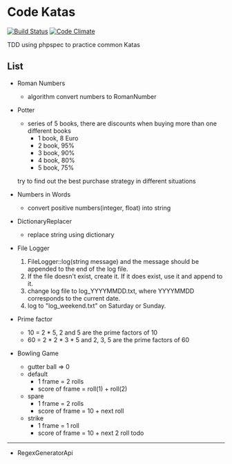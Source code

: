 Code Katas
=================

[![Build Status](https://travis-ci.org/leinbg/CodeKatas.svg?branch=master)](https://travis-ci.org/leinbg/CodeKatas)
[![Code Climate](https://codeclimate.com/github/leinbg/CodeKatas/badges/gpa.svg)](https://codeclimate.com/github/leinbg/CodeKatas)

TDD using phpspec to practice common Katas

List
------
- Roman Numbers
    - algorithm convert numbers to RomanNumber
- Potter
    - series of 5 books, there are discounts when buying more than one different books
        - 1 book, 8 Euro
        - 2 book, 95%
        - 3 book, 90%
        - 4 book, 80%
        - 5 book, 75%

	try to find out the best purchase strategy in different situations
- Numbers in Words
    - convert positive numbers(integer, float) into string
- DictionaryReplacer
    - replace string using dictionary
- File Logger
    1. FileLogger::log(string message) and the message should be appended to the end of the log file. 
    2. If the file doesn't exist, create it. If it does exist, use it and append to it.
    3. change log file to log_YYYYMMDD.txt, where YYYYMMDD corresponds to the current date.
    4. log to "log_weekend.txt" on Saturday or Sunday.
- Prime factor
    - 10 = 2 * 5, 2 and 5 are the prime factors of 10
    - 60 = 2 * 2 * 3 * 5 and 2, 3, 5 are the prime factors of 60
- Bowling Game
    - gutter ball => 0
    - default 
        - 1 frame = 2 rolls
        - score of frame = roll(1) + roll(2)
    - spare
        - 1 frame = 2 rolls
        - score of frame = 10 + next roll
    - strike
        - 1 frame = 1 roll
        - score of frame = 10 + next 2 roll
todo
-----
- RegexGeneratorApi